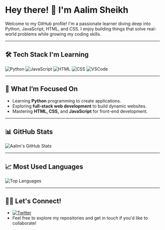 # Hey there! 👋 I'm Aalim Sheikh

Welcome to my GitHub profile! I'm a passionate learner diving deep into Python, JavaScript, HTML, and CSS. I enjoy building things that solve real-world problems while growing my coding skills.

---

## 🛠 Tech Stack I'm Learning

![Python](https://img.shields.io/badge/Python-3776AB?style=flat&logo=python&logoColor=white)
![JavaScript](https://img.shields.io/badge/JavaScript-F7DF1E?style=flat&logo=javascript&logoColor=black)
![HTML](https://img.shields.io/badge/HTML-E34F26?style=flat&logo=html5&logoColor=white)
![CSS](https://img.shields.io/badge/CSS-1572B6?style=flat&logo=css3&logoColor=white)
![VSCode](https://img.shields.io/badge/VSCode-007ACC?style=flat&logo=visual-studio-code&logoColor=white)

---

## 🎯 What I’m Focused On

- Learning **Python** programming to create applications.
- Exploring **full-stack web development** to build dynamic websites.
- Mastering **HTML, CSS,** and **JavaScript** for front-end development.

---

## 📊 GitHub Stats

![Aalim's GitHub Stats](https://github-readme-stats.vercel.app/api?username=yuzicodes&show_icons=true&theme=radical)

---

## 📈 Most Used Languages

![Top Languages](https://github-readme-stats.vercel.app/api/top-langs/?username=yuzicodes&layout=compact&theme=radical)

---

## 🧑‍💻 Let's Connect!

- [![Twitter](https://img.shields.io/twitter/follow/yuzicodes?style=social)](https://x.com/yuzicodes)
- Feel free to explore my repositories and get in touch if you'd like to collaborate!
